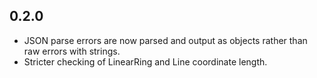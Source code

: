 ## 0.2.0

* JSON parse errors are now parsed and output as objects rather than raw
  errors with strings.
* Stricter checking of LinearRing and Line coordinate length.
